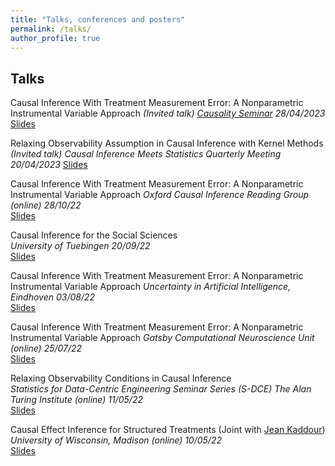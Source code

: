 ```yaml
---
title: "Talks, conferences and posters"
permalink: /talks/
author_profile: true
---
```


## Talks
Causal Inference With Treatment Measurement Error: A Nonparametric Instrumental Variable Approach
*(Invited talk) [Causality Seminar](https://sites.google.com/view/zhigao-guo/causality-seminar) 28/04/2023*
[Slides](https://yuchen-zhu.github.io/files/china_causality_seminar.pdf)

Relaxing Observability Assumption in Causal Inference with Kernel Methods
*(Invited talk) Causal Inference Meets Statistics Quarterly Meeting 20/04/2023*
[Slides](https://yuchen-zhu.github.io/files/paris-talk.pdf)

Causal Inference With Treatment Measurement Error: A Nonparametric Instrumental Variable Approach
*Oxford Causal Inference Reading Group (online) 28/10/22*  
[Slides](https://yuchen-zhu.github.io/files/merror_talk_oxford.pdf)

Causal Inference for the Social Sciences  
*University of Tuebingen 20/09/22*  
[Slides](https://yuchen-zhu.github.io/files/causality4education.pdf)

Causal Inference With Treatment Measurement Error: A Nonparametric Instrumental Variable Approach
*Uncertainty in Artificial Intelligence, Eindhoven 03/08/22*  
[Slides](https://yuchen-zhu.github.io/files/uai_slides.pdf)

Causal Inference With Treatment Measurement Error: A Nonparametric Instrumental Variable Approach
*Gatsby Computational Neuroscience Unit (online) 25/07/22*  
[Slides](https://yuchen-zhu.github.io/files/merror_talk_gatsby.pdf)

Relaxing Observability Conditions in Causal Inference  
*Statistics for Data-Centric Engineering Seminar Series (S-DCE) The Alan Turing Institute (online) 11/05/22*  
[Slides](https://yuchen-zhu.github.io/files/S-DCE-talk.pdf)

Causal Effect Inference for Structured Treatments (Joint with [Jean Kaddour](https://jeankaddour.com))  
*University of Wisconsin, Madison (online) 10/05/22*  
[Slides](https://yuchen-zhu.github.io/files/SIN-uwmadison.pdf)

